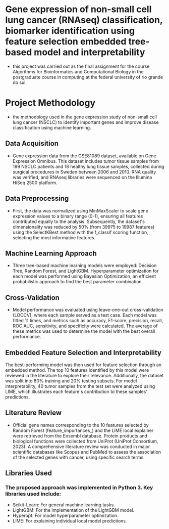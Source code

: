 # Gene expression of non-small cell lung cancer (RNAseq) classification, biomarker identification using feature selection embedded tree-based model and interpretability
* this project was carried out as the final assignment for the course Algorithms for Bioinformatics and Computational Biology in the postgraduate course in computing at the federal university of rio grande do sul.

# Project Methodology
* the methodology used in the gene expression study of non-small cell lung cancer (NSCLC) to identify important genes and improve disease classification using machine learning.

## Data Acquisition
* Gene expression data from the GSE81089 dataset, available on Gene Expression Omnibus. This dataset includes tumor tissue samples from 199 NSCLC patients and 18 healthy lung tissue samples, collected during surgical procedures in Sweden between 2006 and 2010. RNA quality was verified, and RNAseq libraries were sequenced on the Illumina HiSeq 2500 platform.

## Data Preprocessing
* First, the data was normalized using MinMaxScaler to scale gene expression values to a binary range (0-1), ensuring all features contributed equally to the analysis. Subsequently, the dataset's dimensionality was reduced by 50% (from 39975 to 19987 features) using the SelectKBest method with the f_classif scoring function, selecting the most informative features.

## Machine Learning Approach
* Three tree-based machine learning models were employed: Decision Tree, Random Forest, and LightGBM. Hyperparameter optimization for each model was performed using Bayesian Optimization, an efficient probabilistic approach to find the best parameter combination.

## Cross-Validation
* Model performance was evaluated using leave-one-out cross-validation (LOOCV), where each sample served as a test case. Each model was fitted 11 times, and metrics such as accuracy, F1-score, precision, recall, ROC AUC, sensitivity, and specificity were calculated. The average of these metrics was used to determine the model with the best overall performance.

## Embedded Feature Selection and Interpretability
The best-performing model was then used for feature selection through an embedded method. The top 10 features identified by this model were reviewed in the literature to explore their relevance. Additionally, the dataset was split into 80% training and 20% testing subsets. For model interpretability, 40 tumor samples from the test set were analyzed using LIME, which illustrates each feature's contribution to these samples' predictions.

## Literature Review
* Official gene names corresponding to the 10 features selected by Random Forest (feature_importances_) and the LIME local explainer were retrieved from the Ensembl database. Protein products and biological functions were collected from UniProt (UniProt Consortium, 2023). A comprehensive literature review was conducted in major scientific databases like Scopus and PubMed to assess the association of the selected genes with cancer, using specific search terms.

## Libraries Used
### The proposed approach was implemented in Python 3. Key libraries used include:
* Scikit-Learn: For general machine learning tasks.
* LightGBM: For the implementation of the LightGBM model.
* Hyperopt: For model hyperparameter optimization.
* LIME: For explaining individual local model predictions.
